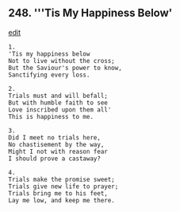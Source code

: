 
## 248.  '''Tis My Happiness Below'
[edit](https://docs.google.com/document/d/1yNri%2DvG6JW1M6OhekM7jYMCRdDVsOGFv/edit?mode=html)




    1.
    'Tis my happiness below 
    Not to live without the cross; 
    But the Saviour's power to know, 
    Sanctifying every loss. 

    2.
    Trials must and will befall; 
    But with humble faith to see 
    Love inscribed upon them all' 
    This is happiness to me. 

    3.
    Did I meet no trials here, 
    No chastisement by the way, 
    Might I not with reason fear 
    I should prove a castaway? 

    4.
    Trials make the promise sweet; 
    Trials give new life to prayer; 
    Trials bring me to his feet, 
    Lay me low, and keep me there.
